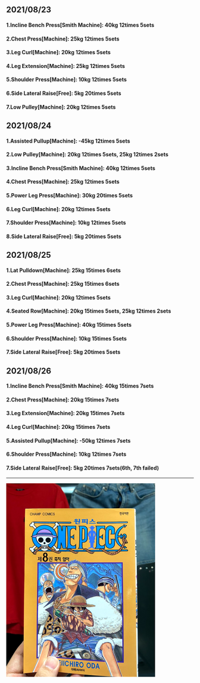 ## 2021/08/23
#### 1.Incline Bench Press\[Smith Machine\]: 40kg 12times 5sets
#### 2.Chest Press\[Machine\]: 25kg 12times 5sets
#### 3.Leg Curl\[Machine\]: 20kg 12times 5sets
#### 4.Leg Extension\[Machine\]: 25kg 12times 5sets
#### 5.Shoulder Press\[Machine\]: 10kg 12times 5sets
#### 6.Side Lateral Raise\[Free\]: 5kg 20times 5sets
#### 7.Low Pulley\[Machine\]: 20kg 12times 5sets

## 2021/08/24
#### 1.Assisted Pullup\[Machine\]: -45kg 12times 5sets
#### 2.Low Pulley\[Machine\]: 20kg 12times 5sets, 25kg 12times 2sets
#### 3.Incline Bench Press\[Smith Machine\]: 40kg 12times 5sets
#### 4.Chest Press\[Machine\]: 25kg 12times 5sets
#### 5.Power Leg Press\[Machine\]: 30kg 20times 5sets
#### 6.Leg Curl\[Machine\]: 20kg 12times 5sets
#### 7.Shoulder Press\[Machine\]: 10kg 12times 5sets
#### 8.Side Lateral Raise\[Free\]: 5kg 20times 5sets


## 2021/08/25
#### 1.Lat Pulldown\[Machine\]: 25kg 15times 6sets
#### 2.Chest Press\[Machine\]: 25kg 15times 6sets
#### 3.Leg Curl\[Machine\]: 20kg 12times 5sets
#### 4.Seated Row\[Machine\]: 20kg 15times 5sets, 25kg 12times 2sets
#### 5.Power Leg Press\[Machine\]: 40kg 15times 5sets
#### 6.Shoulder Press\[Machine\]: 10kg 15times 5sets
#### 7.Side Lateral Raise\[Free\]: 5kg 20times 5sets


## 2021/08/26
#### 1.Incline Bench Press\[Smith Machine\]: 40kg 15times 7sets
#### 2.Chest Press\[Machine\]: 20kg 15times 7sets
#### 3.Leg Extension\[Machine\]: 20kg 15times 7sets
#### 4.Leg Curl\[Machine\]: 20kg 15times 7sets
#### 5.Assisted Pullup\[Machine\]: -50kg 12times 7sets
#### 6.Shoulder Press\[Machine\]: 10kg 12times 7sets
#### 7.Side Lateral Raise\[Free\]: 5kg 20times 7sets(6th, 7th failed)


---
<img src='./_resources/__008.png' width='400px' />
